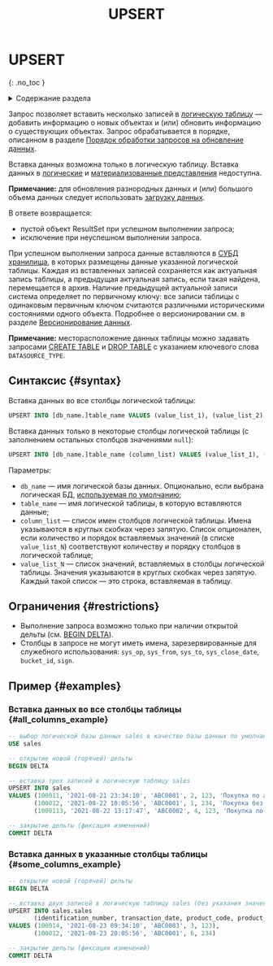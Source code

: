 ﻿---
layout: default
title: UPSERT
nav_order: 34
parent: Запросы SQL+
grand_parent: Справочная информация
has_children: false
has_toc: false
---

# UPSERT
{: .no_toc }

<details markdown="block">
  <summary>
    Содержание раздела
  </summary>
  {: .text-delta }
1. TOC
{:toc}
</details>

Запрос позволяет вставить несколько записей в [логическую таблицу](../../../overview/main_concepts/logical_table/logical_table.md) —  
добавить информацию о новых объектах и (или) обновить информацию о существующих объектах. Запрос обрабатывается 
в порядке, описанном в разделе
[Порядок обработки запросов на обновление данных](../../../overview/interactions/llw_processing/llw_processing.md).

Вставка данных возможна только в логическую таблицу.
Вставка данных в [логические](../../../overview/main_concepts/logical_view/logical_view.md)
и [материализованные представления](../../../overview/main_concepts/materialized_view/materialized_view.md)
недоступна.

**Примечание:** для обновления разнородных данных и (или) большого объема данных следует использовать
[загрузку данных](../../../working_with_system/data_upload/data_upload.md).

В ответе возвращается:
*   пустой объект ResultSet при успешном выполнении запроса;
*   исключение при неуспешном выполнении запроса.

При успешном выполнении запроса данные вставляются в [СУБД](../../../introduction/supported_DBMS/supported_DBMS.md) 
[хранилища](../../../overview/main_concepts/data_storage/data_storage.md), 
в которых размещены данные указанной логической таблицы. Каждая из вставленных записей сохраняется как актуальная 
запись таблицы, а предыдущая актуальная запись, если такая найдена, перемещается в архив. Наличие предыдущей актуальной 
записи система определяет по первичному ключу: все записи таблицы с одинаковым первичным ключом считаются 
различными историческими состояниями одного объекта. Подробнее о версионировании 
см. в разделе [Версионирование данных](../../../working_with_system/data_upload/data_versioning/data_versioning.md).

**Примечание:** месторасположение данных таблицы можно задавать запросами 
[CREATE TABLE](../CREATE_TABLE/CREATE_TABLE.md) и [DROP TABLE](../DROP_TABLE/DROP_TABLE.md) с указанием ключевого слова 
`DATASOURCE_TYPE`.



## Синтаксис {#syntax}

Вставка данных во все столбцы логической таблицы:
```sql
UPSERT INTO [db_name.]table_name VALUES (value_list_1), (value_list_2), ...
```

Вставка данных только в некоторые столбцы логической таблицы 
(с заполнением остальных столбцов значениями `null`):
```sql
UPSERT INTO [db_name.]table_name (column_list) VALUES (value_list_1), (value_list_2), ...
```

Параметры:
*   `db_name` — имя логической базы данных. Опционально, если выбрана логическая БД, 
    [используемая по умолчанию](../../../working_with_system/other_features/default_db_set-up/default_db_set-up.md);
*   `table_name` — имя логической таблицы, в которую вставляются данные;
*   `column_list` — список имен столбцов логической таблицы. Имена указываются в круглых скобках через запятую. 
    Список опционален, если количество и порядок вставляемых значений (в списке `value_list_N`) соответствуют количеству и 
    порядку столбцов в логической таблице;
*   `value_list_N` — список значений, вставляемых в столбцы логической таблицы. Значения указываются в круглых скобках 
    через запятую. Каждый такой список — это строка, вставляемая в таблицу. 

## Ограничения {#restrictions}

* Выполнение запроса возможно только при наличии открытой дельты (см. [BEGIN DELTA](../BEGIN_DELTA/BEGIN_DELTA.md)).
* Столбцы в запросе не могут иметь имена, зарезервированные для служебного использования: `sys_op`, `sys_from`,
  `sys_to`, `sys_close_date`, `bucket_id`, `sign`.

## Пример {#examples}

### Вставка данных во все столбцы таблицы {#all_columns_example}

```sql
-- выбор логической базы данных sales в качестве базы данных по умолчанию
USE sales

-- открытие новой (горячей) дельты
BEGIN DELTA

-- вставка трех записей в логическую таблицу sales
UPSERT INTO sales 
VALUES (100011, '2021-08-21 23:34:10', 'ABC0001', 2, 123, 'Покупка по акции "1+1"'), 
       (100012, '2021-08-22 10:05:56', 'ABC0001', 1, 234, 'Покупка без акций'), 
       (1000113, '2021-08-22 13:17:47', 'ABC0002', 4, 123, 'Покупка по акции "Лето"') 

-- закрытие дельты (фиксация изменений)
COMMIT DELTA
```

### Вставка данных в указанные столбцы таблицы {#some_columns_example}

```sql
-- открытие новой (горячей) дельты
BEGIN DELTA

-- вставка двух записей в логическую таблицу sales (без указания значения столбца description)
UPSERT INTO sales.sales 
       (identification_number, transaction_date, product_code, product_units, store_id)
VALUES (100014, '2021-08-23 09:34:10', 'ABC0003', 3, 123), 
       (100012, '2021-08-23 20:05:56', 'ABC0001', 6, 234)

-- закрытие дельты (фиксация изменений)
COMMIT DELTA
```